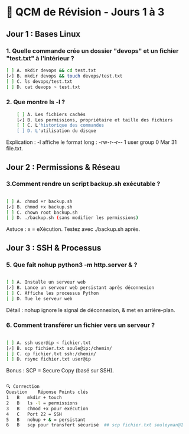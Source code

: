 # 📝 QCM de Révision - Jours 1 à 3

## Jour 1 : Bases Linux

### 1. Quelle commande crée un dossier "devops" et un fichier "test.txt" à l'intérieur ?
```bash
[ ] A. mkdir devops && cd test.txt
[✓] B. mkdir devops && touch devops/test.txt
[ ] C. ls devops/test.txt
[ ] D. cat devops > test.txt

```

### 2. Que montre ls -l ?

```bash
    [ ] A. Les fichiers cachés
    [✓] B. Les permissions, propriétaire et taille des fichiers
    [ ] C. L'historique des commandes
    [ ] D. L'utilisation du disque

```

Explication :
-l affiche le format long : -rw-r--r-- 1 user group 0 Mar 31 file.txt.

## Jour 2 : Permissions & Réseau

### 3.Comment rendre un script backup.sh exécutable ?

```bash

[ ] A. chmod +r backup.sh
[✓] B. chmod +x backup.sh
[ ] C. chown root backup.sh
[ ] D. ./backup.sh (sans modifier les permissions)

```

Astuce :
x = eXécution. Testez avec ./backup.sh après.

## Jour 3 : SSH & Processus

### 5. Que fait nohup python3 -m http.server & ?

```bash

[ ] A. Installe un serveur web
[✓] B. Lance un serveur web persistant après déconnexion
[ ] C. Affiche les processus Python
[ ] D. Tue le serveur web

```

Détail :
nohup ignore le signal de déconnexion, & met en arrière-plan.

### 6. Comment transférer un fichier vers un serveur ?

```bash

[ ] A. ssh user@ip < fichier.txt
[✓] B. scp fichier.txt soule@ip:/chemin/
[ ] C. cp fichier.txt ssh:/chemin/
[ ] D. rsync fichier.txt user@ip

```

Bonus :
SCP = Secure Copy (basé sur SSH).

```bash

🔍 Correction
Question	Réponse	Points clés
1	B	mkdir + touch
2	B	ls -l = permissions
3	B	chmod +x pour exécution
4	C	Port 22 = SSH
5	B	nohup + & = persistant
6	B	scp pour transfert sécurisé  ## scp fichier.txt souleyman@1

```